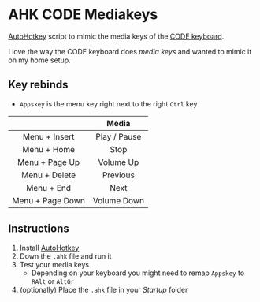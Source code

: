 # AHK CODE Mediakeys
[AutoHotkey](https://autohotkey.com/) script to mimic the media keys of the [CODE keyboard](https://codekeyboards.com/).

I love the way the CODE keyboard does _media keys_ and wanted to mimic it on my home setup.

## Key rebinds
- `Appskey` is the menu key right next to the right `Ctrl` key

|                  |     Media    |
|:----------------:|:------------:|
| Menu + Insert    | Play / Pause |
| Menu + Home      | Stop         |
| Menu + Page Up   | Volume Up    |
| Menu + Delete    | Previous     |
| Menu + End       | Next         |
| Menu + Page Down | Volume Down  |

## Instructions
1. Install [AutoHotkey](https://autohotkey.com/)
2. Down the `.ahk` file and run it
3. Test your media keys
	- Depending on your keyboard you might need to remap `Appskey` to `RAlt` or `AltGr`
4. (optionally) Place the `.ahk` file in your _Startup_ folder
